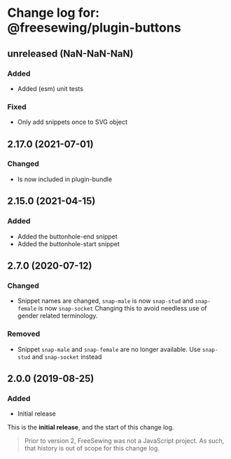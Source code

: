 # Change log for: @freesewing/plugin-buttons


## unreleased (NaN-NaN-NaN)

### Added

 - Added (esm) unit tests

### Fixed

 - Only add snippets once to SVG object

## 2.17.0 (2021-07-01)

### Changed

 - Is now included in plugin-bundle

## 2.15.0 (2021-04-15)

### Added

 - Added the buttonhole-end snippet
 - Added the buttonhole-start snippet

## 2.7.0 (2020-07-12)

### Changed

 - Snippet names are changed, `snap-male` is now `snap-stud` and `snap-female` is now `snap-socket` Changing this to avoid needless use of gender related terminology.

### Removed

 - Snippet `snap-male` and `snap-female` are no longer available. Use `snap-stud` and `snap-socket` instead

## 2.0.0 (2019-08-25)

### Added

 - Initial release


This is the **initial release**, and the start of this change log.

> Prior to version 2, FreeSewing was not a JavaScript project.
> As such, that history is out of scope for this change log.


